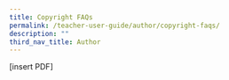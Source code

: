 ```yaml
---
title: Copyright FAQs
permalink: /teacher-user-guide/author/copyright-faqs/
description: ""
third_nav_title: Author
---
```

<p>[insert PDF]</p>